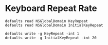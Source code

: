 # Keyboard Repeat Rate

```
defaults read NSGlobalDomain KeyRepeat
defaults read NSGlobalDomain InitialKeyRepeat
```

```
defaults write -g KeyRepeat -int 1
defaults write -g InitialKeyRepeat -int 20
```
